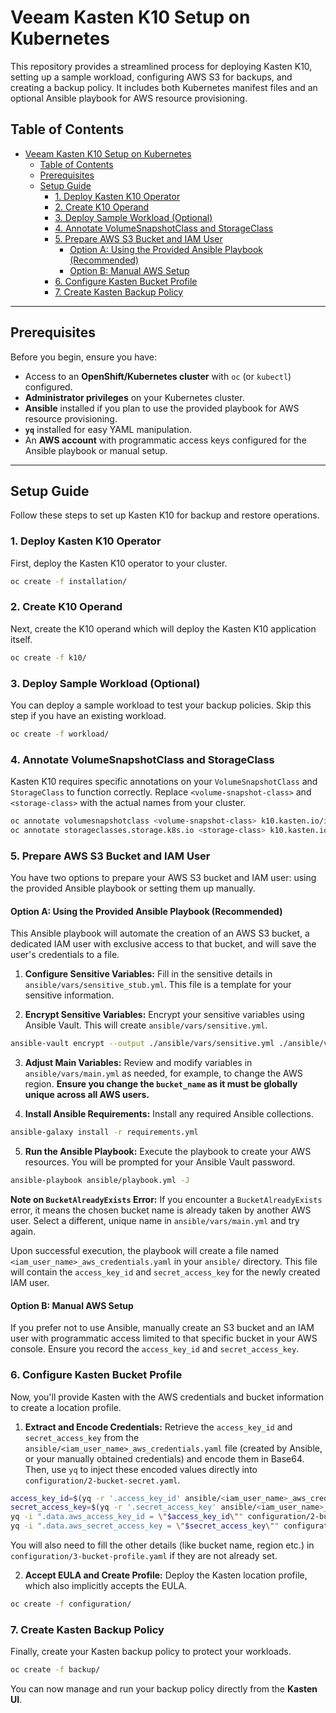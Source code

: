 # Veeam Kasten K10 Setup on Kubernetes

This repository provides a streamlined process for deploying Kasten K10, setting up a sample workload, configuring AWS S3 for backups, and creating a backup policy. It includes both Kubernetes manifest files and an optional Ansible playbook for AWS resource provisioning.

## Table of Contents

- [Veeam Kasten K10 Setup on Kubernetes](#veeam-kasten-k10-setup-on-kubernetes)
  - [Table of Contents](#table-of-contents)
  - [Prerequisites](#prerequisites)
  - [Setup Guide](#setup-guide)
    - [1. Deploy Kasten K10 Operator](#1-deploy-kasten-k10-operator)
    - [2. Create K10 Operand](#2-create-k10-operand)
    - [3. Deploy Sample Workload (Optional)](#3-deploy-sample-workload-optional)
    - [4. Annotate VolumeSnapshotClass and StorageClass](#4-annotate-volumesnapshotclass-and-storageclass)
    - [5. Prepare AWS S3 Bucket and IAM User](#5-prepare-aws-s3-bucket-and-iam-user)
      - [Option A: Using the Provided Ansible Playbook (Recommended)](#option-a-using-the-provided-ansible-playbook-recommended)
      - [Option B: Manual AWS Setup](#option-b-manual-aws-setup)
    - [6. Configure Kasten Bucket Profile](#6-configure-kasten-bucket-profile)
    - [7. Create Kasten Backup Policy](#7-create-kasten-backup-policy)

---

## Prerequisites

Before you begin, ensure you have:
* Access to an **OpenShift/Kubernetes cluster** with `oc` (or `kubectl`) configured.
* **Administrator privileges** on your Kubernetes cluster.
* **Ansible** installed if you plan to use the provided playbook for AWS resource provisioning.
* **`yq`** installed for easy YAML manipulation.
* An **AWS account** with programmatic access keys configured for the Ansible playbook or manual setup.

---

## Setup Guide

Follow these steps to set up Kasten K10 for backup and restore operations.

### 1. Deploy Kasten K10 Operator

First, deploy the Kasten K10 operator to your cluster.

```bash
oc create -f installation/
```

### 2. Create K10 Operand
Next, create the K10 operand which will deploy the Kasten K10 application itself.

```bash
oc create -f k10/
```

### 3. Deploy Sample Workload (Optional)
You can deploy a sample workload to test your backup policies. Skip this step if you have an existing workload.

```bash
oc create -f workload/
```

### 4. Annotate VolumeSnapshotClass and StorageClass
Kasten K10 requires specific annotations on your `VolumeSnapshotClass` and `StorageClass` to function correctly. Replace `<volume-snapshot-class>` and `<storage-class>` with the actual names from your cluster.

```bash
oc annotate volumesnapshotclass <volume-snapshot-class> k10.kasten.io/is-snapshot-class=true --overwrite
oc annotate storageclasses.storage.k8s.io <storage-class> k10.kasten.io/sc-supports-block-mode-exports=true --overwrite
```

### 5. Prepare AWS S3 Bucket and IAM User
You have two options to prepare your AWS S3 bucket and IAM user: using the provided Ansible playbook or setting them up manually.

#### Option A: Using the Provided Ansible Playbook (Recommended)
This Ansible playbook will automate the creation of an AWS S3 bucket, a dedicated IAM user with exclusive access to that bucket, and will save the user's credentials to a file.

1. **Configure Sensitive Variables:**
Fill in the sensitive details in `ansible/vars/sensitive_stub.yml`. This file is a template for your sensitive information.

2. **Encrypt Sensitive Variables:**
Encrypt your sensitive variables using Ansible Vault. This will create `ansible/vars/sensitive.yml`.

```bash
ansible-vault encrypt --output ./ansible/vars/sensitive.yml ./ansible/vars/sensitive_stub.yml
```

3. **Adjust Main Variables:**
Review and modify variables in `ansible/vars/main.yml` as needed, for example, to change the AWS region. **Ensure you change the `bucket_name` as it must be globally unique across all AWS users.**

4. **Install Ansible Requirements:**
Install any required Ansible collections.

```bash
ansible-galaxy install -r requirements.yml
```

5. **Run the Ansible Playbook:**
Execute the playbook to create your AWS resources. You will be prompted for your Ansible Vault password.

```bash
ansible-playbook ansible/playbook.yml -J
``` 

**Note on `BucketAlreadyExists` Error:**
If you encounter a `BucketAlreadyExists` error, it means the chosen bucket name is already taken by another AWS user. Select a different, unique name in `ansible/vars/main.yml` and try again.

Upon successful execution, the playbook will create a file named `<iam_user_name>_aws_credentials.yaml` in your `ansible/` directory. This file will contain the `access_key_id` and `secret_access_key` for the newly created IAM user.

#### Option B: Manual AWS Setup
If you prefer not to use Ansible, manually create an S3 bucket and an IAM user with programmatic access limited to that specific bucket in your AWS console. Ensure you record the `access_key_id` and `secret_access_key`.

### 6. Configure Kasten Bucket Profile
Now, you'll provide Kasten with the AWS credentials and bucket information to create a location profile.

1. **Extract and Encode Credentials:**
Retrieve the `access_key_id` and `secret_access_key` from the `ansible/<iam_user_name>_aws_credentials.yaml` file (created by Ansible, or your manually obtained credentials) and encode them in Base64. Then, use `yq` to inject these encoded values directly into `configuration/2-bucket-secret.yaml`.

```bash
access_key_id=$(yq -r '.access_key_id' ansible/<iam_user_name>_aws_credentials.yaml | tr -d '\n' | base64 -w 0)
secret_access_key=$(yq -r '.secret_access_key' ansible/<iam_user_name>_aws_credentials.yaml | tr -d '\n' | base64 -w 0)
yq -i ".data.aws_access_key_id = \"$access_key_id\"" configuration/2-bucket-secret.yaml
yq -i ".data.aws_secret_access_key = \"$secret_access_key\"" configuration/2-bucket-secret.yaml
```

You will also need to fill the other details (like bucket name, region etc.) in `configuration/3-bucket-profile.yaml` if they are not already set.

2. **Accept EULA and Create Profile:**
Deploy the Kasten location profile, which also implicitly accepts the EULA.

```bash
oc create -f configuration/
```
### 7. Create Kasten Backup Policy
Finally, create your Kasten backup policy to protect your workloads.

```bash
oc create -f backup/
```
You can now manage and run your backup policy directly from the **Kasten UI**. 